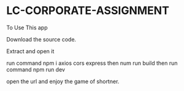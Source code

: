 ﻿# LC-CORPORATE-ASSIGNMENT

To Use This app

Download the source code.

Extract and open it

run command npm i axios cors express
then num run build
then run command npm run dev

open the url and enjoy the game of shortner.

